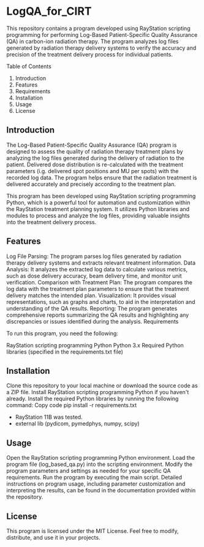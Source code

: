 # LogQA_for_CIRT

This repository contains a program developed using RayStation scripting programming for performing Log-Based Patient-Specific Quality Assurance (QA) in carbon-ion radiation therapy. The program analyzes log files generated by radiation therapy delivery systems to verify the accuracy and precision of the treatment delivery process for individual patients.

Table of Contents

1. Introduction
2. Features
3. Requirements
4. Installation
5. Usage
7. License

## Introduction

The Log-Based Patient-Specific Quality Assurance (QA) program is designed to assess the quality of radiation therapy treatment plans by analyzing the log files generated during the delivery of radiation to the patient. Delivered dose distribution is re-calculated with the treatment parameters (i.g. delivered spot positions and MU per spots) with the recorded log data. The program helps ensure that the radiation treatment is delivered accurately and precisely according to the treatment plan.

This program has been developed using RayStation scripting programming Python, which is a powerful tool for automation and customization within the RayStation treatment planning system. It utilizes Python libraries and modules to process and analyze the log files, providing valuable insights into the treatment delivery process.

## Features

Log File Parsing: The program parses log files generated by radiation therapy delivery systems and extracts relevant treatment information.
Data Analysis: It analyzes the extracted log data to calculate various metrics, such as dose delivery accuracy, beam delivery time, and monitor unit verification.
Comparison with Treatment Plan: The program compares the log data with the treatment plan parameters to ensure that the treatment delivery matches the intended plan.
Visualization: It provides visual representations, such as graphs and charts, to aid in the interpretation and understanding of the QA results.
Reporting: The program generates comprehensive reports summarizing the QA results and highlighting any discrepancies or issues identified during the analysis.
Requirements

To run this program, you need the following:

RayStation scripting programming Python
Python 3.x
Required Python libraries (specified in the requirements.txt file)

## Installation

Clone this repository to your local machine or download the source code as a ZIP file.
Install RayStation scripting programming Python if you haven't already.
Install the required Python libraries by running the following command:
Copy code
pip install -r requirements.txt

- RayStation 11B was tested.
- external lib (pydicom, pymedphys, numpy, scipy)

## Usage

Open the RayStation scripting programming Python environment.
Load the program file (log_based_qa.py) into the scripting environment.
Modify the program parameters and settings as needed for your specific QA requirements.
Run the program by executing the main script.
Detailed instructions on program usage, including parameter customization and interpreting the results, can be found in the documentation provided within the repository.

## License

This program is licensed under the MIT License. Feel free to modify, distribute, and use it in your projects.
